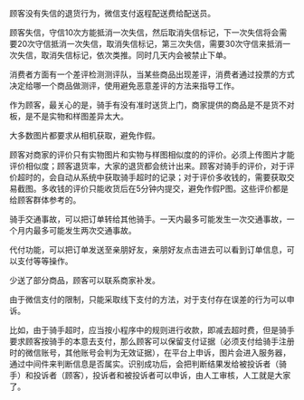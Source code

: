 顾客没有失信的退货行为，微信支付返程配送费给配送员。

顾客失信，守信10次方能抵消一次失信，然后取消失信标记，下一次失信将会需要20次守信抵消一次失信，取消失信标记，第三次失信，需要30次守信来抵消一次失信，取消失信标记，依次类推。同时几天内会被禁止下单。



消费者方面有一个差评检测测评队，当某些商品出现差评，消费者通过投票的方式决定给哪一个商品做测评，使用避免恶意差评的方法来指导工作。

作为顾客，最关心的是，骑手有没有准时送货上门，商家提供的商品是不是货不对板，是不是实物和样图差异太大。

   大多数图片都要求从相机获取，避免作假。

顾客对商家的评价只有实物图片和实物与样图相似度的的评价。必须上传图片才能评价相似度；顾客退货率，大家的退货都会统计出来。顾客对骑手的评价，对于评价超时的，会自动从系统中获取骑手超时的记录；对于评价多收钱的，需要获取交易截图。多收钱的评价只能收货后在5分钟内提交，避免作假P图。这些评价都是给顾客群体参考的。

骑手交通事故，可以把订单转给其他骑手。一天内最多可能发生一次交通事故，一个月内最多可能发生两次交通事故。

代付功能，可以把订单发送至亲朋好友，亲朋好友点击进去可以看到订单信息，可以支付等等操作。

少送了部分商品，顾客可以联系商家补发。

由于微信支付的限制，只能采取线下支付的方法，对于支付存在误差的行为可以申诉。

比如，由于骑手超时，应当按小程序中的规则进行收款，即减去超时费，但是骑手要求顾客按骑手的本意去支付，那么顾客可以保留支付证据（必须支付给骑手注册时的微信账号，其他账号会判为无效证据），在平台上申诉，图片会进入服务器，通过中间件来判断信息是否属实。识别成功后，会把判断结果发给被投诉者（骑手）和投诉者（顾客），投诉者和被投诉者可以申诉，由人工审核，人工就是大家了。
